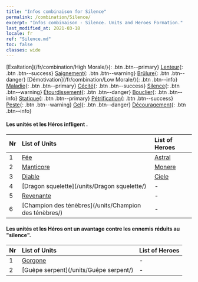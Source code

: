 ```yaml
---
title: "Infos combinaison for Silence"
permalink: /combination/Silence/
excerpt: "Infos combinaison - Silence. Units and Heroes Formation."
last_modified_at: 2021-03-18
locale: fr
ref: "Silence.md"
toc: false
classes: wide
---
```


  [Exaltation](/fr/combination/High Morale/){: .btn .btn--primary} [Lenteur](/fr/combination/Slow/){: .btn .btn--success} [Saignement](/fr/combination/Bleeding/){: .btn .btn--warning} [Brûlure](/fr/combination/Burning/){: .btn .btn--danger} [Démotivation](/fr/combination/Low Morale/){: .btn .btn--info} [Maladie](/fr/combination/Disease/){: .btn .btn--primary} [Cécité](/fr/combination/Blind/){: .btn .btn--success} [Silence](/fr/combination/Silence/){: .btn .btn--warning} [Étourdissement](/fr/combination/Stun/){: .btn .btn--danger} [Bouclier](/fr/combination/Shield/){: .btn .btn--info} [Statique](/fr/combination/Static/){: .btn .btn--primary} [Pétrification](/fr/combination/Petrify/){: .btn .btn--success} [Peste](/fr/combination/Plague/){: .btn .btn--warning} [Gel](/fr/combination/Freeze/){: .btn .btn--danger} [Découragement](/fr/combination/Deterrence/){: .btn .btn--info} 


#### Les unités et les Héros infligent <Silence>.

  | Nr |  List of Units  | List of Heroes | 
  |:---|:----------------|:---------------| 
  | 1 | [Fée](/units/Fée/) | [Astral](/heroes/Astral/) |
  | 2 | [Manticore](/units/Manticore/) | [Monere](/heroes/Monere/) |
  | 3 | [Diable](/units/Diable/) | [Ciele](/heroes/Ciele/) |
  | 4 | [Dragon squelette](/units/Dragon squelette/) | - |
  | 5 | [Revenante](/units/Revenante/) | - |
  | 6 | [Champion des ténèbres](/units/Champion des ténèbres/) | - |


#### Les unités et les Héros ont un avantage contre les ennemis réduits au \"silence\".

  | Nr |  List of Units  | List of Heroes | 
  |:---|:----------------|:---------------| 
  | 1 | [Gorgone](/units/Gorgone/) | - |
  | 2 | [Guêpe serpent](/units/Guêpe serpent/) | - |
